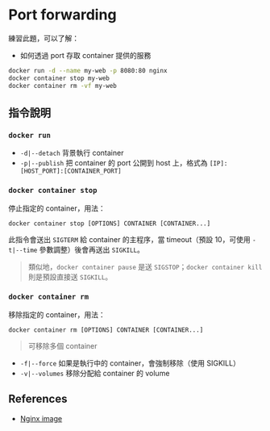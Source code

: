 # Port forwarding

練習此題，可以了解：

* 如何透過 port 存取 container 提供的服務

```bash
docker run -d --name my-web -p 8080:80 nginx
docker container stop my-web
docker container rm -vf my-web
```

## 指令說明

### `docker run`

* `-d|--detach` 背景執行 container
* `-p|--publish` 把 container 的 port 公開到 host 上，格式為 `[IP]:[HOST_PORT]:[CONTAINER_PORT]`

### `docker container stop`

停止指定的 container，用法：

```
docker container stop [OPTIONS] CONTAINER [CONTAINER...]
```

此指令會送出 `SIGTERM` 給 container 的主程序，當 timeout（預設 10，可使用 `-t|--time` 參數調整）後會再送出 `SIGKILL`。

> 類似地，`docker container pause` 是送 `SIGSTOP`；`docker container kill` 則是預設直接送 `SIGKILL`。

### `docker container rm`

移除指定的 container，用法：

```
docker container rm [OPTIONS] CONTAINER [CONTAINER...]
```

> 可移除多個 container

* `-f|--force` 如果是執行中的 container，會強制移除（使用 SIGKILL）
* `-v|--volumes` 移除分配給 container 的 volume

## References

* [Nginx image](https://hub.docker.com/_/nginx)

